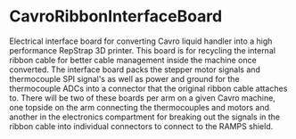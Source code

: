 CavroRibbonInterfaceBoard
=========================
Electrical interface board for converting Cavro liquid handler into a high performance RepStrap 3D printer.
This board is for recycling the internal ribbon cable for better cable management inside the machine once
converted. The interface board packs the stepper motor signals and thermocouple SPI signal's as well as 
power and ground for the thermocouple ADCs into a connector that the original ribbon cable attaches to.
There will be two of these boards per arm on a given Cavro machine, one topside on the arm connecting
the thermocouples and motors and another in the electronics compartment for breaking out the signals in
the ribbon cable into individual connectors to connect to the RAMPS shield.
